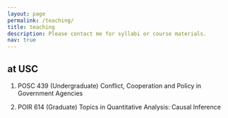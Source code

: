 ```yaml
---
layout: page
permalink: /teaching/
title: teaching
description: Please contact me for syllabi or course materials.
nav: true
---
```


## at USC 

1. POSC 439 (Undergraduate) Conflict, Cooperation and Policy in Government Agencies   
 
2. POIR 614 (Graduate) Topics in Quantitative Analysis: Causal Inference    
 
